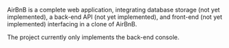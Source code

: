 AirBnB is a complete web application, integrating database storage (not yet implemented), a back-end API (not yet implemented), and front-end (not yet implemented) interfacing in a clone of AirBnB.

The project currently only implements the back-end console.
